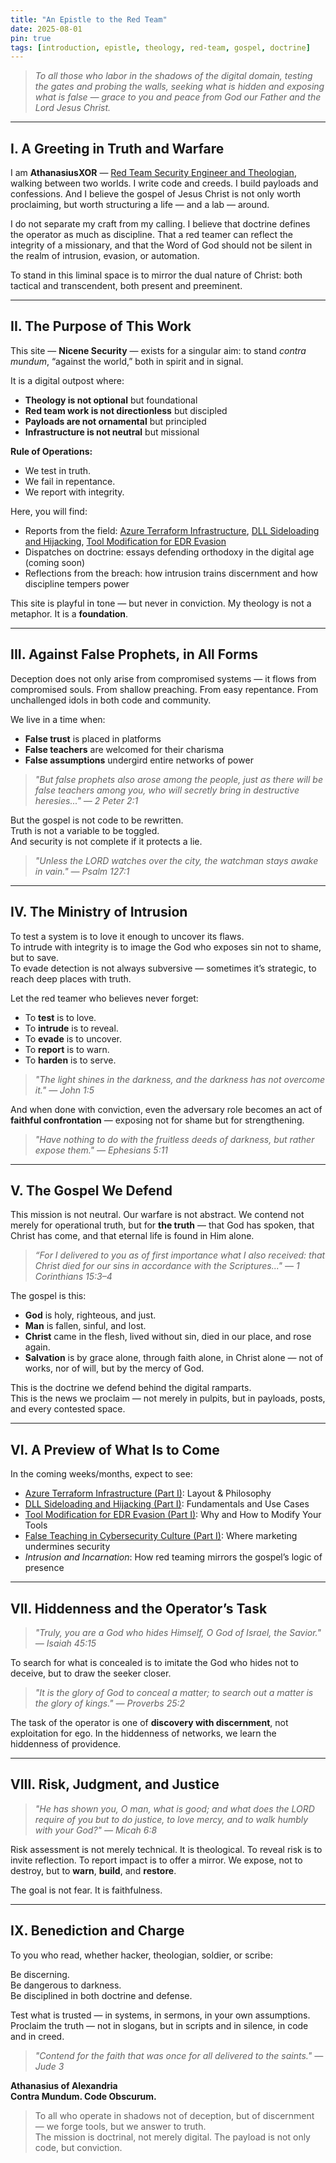 ```yaml
---
title: "An Epistle to the Red Team"
date: 2025-08-01
pin: true
tags: [introduction, epistle, theology, red-team, gospel, doctrine]
---
```


> *To all those who labor in the shadows of the digital domain, testing the gates and probing the walls, seeking what is hidden and exposing what is false — grace to you and peace from God our Father and the Lord Jesus Christ.*

---

## I. A Greeting in Truth and Warfare

I am **AthanasiusXOR** — [Red Team Security Engineer and Theologian](/about), walking between two worlds. I write code and creeds. I build payloads and confessions. And I believe the gospel of Jesus Christ is not only worth proclaiming, but worth structuring a life — and a lab — around.

I do not separate my craft from my calling. I believe that doctrine defines the operator as much as discipline. That a red teamer can reflect the integrity of a missionary, and that the Word of God should not be silent in the realm of intrusion, evasion, or automation.

To stand in this liminal space is to mirror the dual nature of Christ: both tactical and transcendent, both present and preeminent.

---

## II. The Purpose of This Work

This site — **Nicene Security** — exists for a singular aim: to stand *contra mundum*, “against the world,” both in spirit and in signal.

It is a digital outpost where:

- **Theology is not optional** but foundational  
- **Red team work is not directionless** but discipled  
- **Payloads are not ornamental** but principled  
- **Infrastructure is not neutral** but missional  

**Rule of Operations:**

- We test in truth.  
- We fail in repentance.  
- We report with integrity.

Here, you will find:

- Reports from the field: [Azure Terraform Infrastructure](#), [DLL Sideloading and Hijacking](#), [Tool Modification for EDR Evasion](#)
- Dispatches on doctrine: essays defending orthodoxy in the digital age (coming soon)
- Reflections from the breach: how intrusion trains discernment and how discipline tempers power

This site is playful in tone — but never in conviction. My theology is not a metaphor. It is a **foundation**.

---

## III. Against False Prophets, in All Forms

Deception does not only arise from compromised systems — it flows from compromised souls. From shallow preaching. From easy repentance. From unchallenged idols in both code and community.

We live in a time when:

- **False trust** is placed in platforms  
- **False teachers** are welcomed for their charisma  
- **False assumptions** undergird entire networks of power  

> *"But false prophets also arose among the people, just as there will be false teachers among you, who will secretly bring in destructive heresies..." — 2 Peter 2:1*

But the gospel is not code to be rewritten.  
Truth is not a variable to be toggled.  
And security is not complete if it protects a lie.

> *"Unless the LORD watches over the city, the watchman stays awake in vain." — Psalm 127:1*

---

## IV. The Ministry of Intrusion

To test a system is to love it enough to uncover its flaws.  
To intrude with integrity is to image the God who exposes sin not to shame, but to save.  
To evade detection is not always subversive — sometimes it’s strategic, to reach deep places with truth.

Let the red teamer who believes never forget:

- To **test** is to love.  
- To **intrude** is to reveal.  
- To **evade** is to uncover.  
- To **report** is to warn.  
- To **harden** is to serve.  

> *"The light shines in the darkness, and the darkness has not overcome it." — John 1:5*

And when done with conviction, even the adversary role becomes an act of **faithful confrontation** — exposing not for shame but for strengthening.

> *"Have nothing to do with the fruitless deeds of darkness, but rather expose them." — Ephesians 5:11*

---

## V. The Gospel We Defend

This mission is not neutral. Our warfare is not abstract. We contend not merely for operational truth, but for **the truth** — that God has spoken, that Christ has come, and that eternal life is found in Him alone.

> *“For I delivered to you as of first importance what I also received: that Christ died for our sins in accordance with the Scriptures..." — 1 Corinthians 15:3–4*

The gospel is this:

- **God** is holy, righteous, and just.  
- **Man** is fallen, sinful, and lost.  
- **Christ** came in the flesh, lived without sin, died in our place, and rose again.  
- **Salvation** is by grace alone, through faith alone, in Christ alone — not of works, nor of will, but by the mercy of God.  

This is the doctrine we defend behind the digital ramparts.  
This is the news we proclaim — not merely in pulpits, but in payloads, posts, and every contested space.

---

## VI. A Preview of What Is to Come

In the coming weeks/months, expect to see:

- [Azure Terraform Infrastructure (Part I)](#): Layout & Philosophy  
- [DLL Sideloading and Hijacking (Part I)](#): Fundamentals and Use Cases  
- [Tool Modification for EDR Evasion (Part I)](#): Why and How to Modify Your Tools  
- [False Teaching in Cybersecurity Culture (Part I)](#): Where marketing undermines security  
- *Intrusion and Incarnation*: How red teaming mirrors the gospel’s logic of presence

---

## VII. Hiddenness and the Operator’s Task

> *"Truly, you are a God who hides Himself, O God of Israel, the Savior." — Isaiah 45:15*

To search for what is concealed is to imitate the God who hides not to deceive, but to draw the seeker closer.

> *"It is the glory of God to conceal a matter; to search out a matter is the glory of kings." — Proverbs 25:2*

The task of the operator is one of **discovery with discernment**, not exploitation for ego. In the hiddenness of networks, we learn the hiddenness of providence.

---

## VIII. Risk, Judgment, and Justice

> *"He has shown you, O man, what is good; and what does the LORD require of you but to do justice, to love mercy, and to walk humbly with your God?" — Micah 6:8*

Risk assessment is not merely technical. It is theological. To reveal risk is to invite reflection. To report impact is to offer a mirror. We expose, not to destroy, but to **warn**, **build**, and **restore**.

The goal is not fear. It is faithfulness.

---

## IX. Benediction and Charge

To you who read, whether hacker, theologian, soldier, or scribe:

Be discerning.  
Be dangerous to darkness.  
Be disciplined in both doctrine and defense.  

Test what is trusted — in systems, in sermons, in your own assumptions.  
Proclaim the truth — not in slogans, but in scripts and in silence, in code and in creed.

> *"Contend for the faith that was once for all delivered to the saints." — Jude 3*


**Athanasius of Alexandria**  
**Contra Mundum. Code Obscurum.**

> To all who operate in shadows not of deception, but of discernment — we forge tools, but we answer to truth.  
The mission is doctrinal, not merely digital. The payload is not only code, but conviction.  
